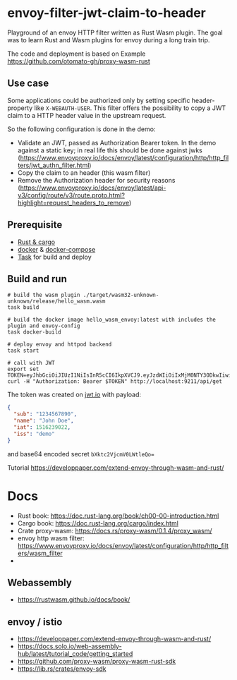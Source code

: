 # envoy-filter-jwt-claim-to-header

Playground of an envoy HTTP filter written as Rust Wasm plugin. The goal was to learn Rust and 
Wasm plugins for envoy during a long train trip.

The code and deployment is based on Example https://github.com/otomato-gh/proxy-wasm-rust

## Use case

Some applications could be authorized only by setting specific header-property like `X-WEBAUTH-USER`. 
This filter offers the possibility to copy a JWT claim to a HTTP header value in the upstream request.

So the following configuration is done in the demo:
* Validate an JWT, passed as Authorization Bearer token. In the demo against a static key; 
  in real life this should be done against jwks (https://www.envoyproxy.io/docs/envoy/latest/configuration/http/http_filters/jwt_authn_filter.html)
* Copy the claim to an header (this wasm filter)
* Remove the Authorization header for security reasons (https://www.envoyproxy.io/docs/envoy/latest/api-v3/config/route/v3/route.proto.html?highlight=request_headers_to_remove)

## Prerequisite

* [Rust & cargo](https://www.rust-lang.org/tools/install) 
* [docker](https://docs.docker.com/engine/install/ubuntu/) & [docker-compose](https://docs.docker.com/compose/install/)
* [Task](https://taskfile.dev) for build and deploy

## Build and run

```shell
# build the wasm plugin ./target/wasm32-unknown-unknown/release/hello_wasm.wasm
task build

# build the docker image hello_wasm_envoy:latest with includes the plugin and envoy-config
task docker-build

# deploy envoy and httpod backend
task start

# call with JWT
export set TOKEN=eyJhbGciOiJIUzI1NiIsInR5cCI6IkpXVCJ9.eyJzdWIiOiIxMjM0NTY3ODkwIiwibmFtZSI6IkpvaG4gRG9lIiwiaWF0IjoxNTE2MjM5MDIyLCJpc3MiOiJkZW1vIn0.BnBTjKUMizZyzaRXUR0epc9fjYyFSjErvY2bw64OKLA
curl -H "Authorization: Bearer $TOKEN" http://localhost:9211/api/get
```

The token was created on [jwt.io](https://jwt.io/#debugger-io?token=eyJhbGciOiJIUzI1NiIsInR5cCI6IkpXVCJ9.eyJzdWIiOiIxMjM0NTY3ODkwIiwibmFtZSI6IkpvaG4gRG9lIiwiaWF0IjoxNTE2MjM5MDIyLCJpc3MiOiJkZW1vIn0.BnBTjKUMizZyzaRXUR0epc9fjYyFSjErvY2bw64OKLA)
with payload:
```json
{
  "sub": "1234567890",
  "name": "John Doe",
  "iat": 1516239022,
  "iss": "demo"
}

```
and base64 encoded secret `bXktc2VjcmV0LWtleQo=`

Tutorial https://developpaper.com/extend-envoy-through-wasm-and-rust/

# Docs
* Rust book: https://doc.rust-lang.org/book/ch00-00-introduction.html
* Cargo book: https://doc.rust-lang.org/cargo/index.html
* Crate proxy-wasm: https://docs.rs/proxy-wasm/0.1.4/proxy_wasm/
* envoy http wasm filter: https://www.envoyproxy.io/docs/envoy/latest/configuration/http/http_filters/wasm_filter
* 

## Webassembly
* https://rustwasm.github.io/docs/book/

## envoy / istio

* https://developpaper.com/extend-envoy-through-wasm-and-rust/
* https://docs.solo.io/web-assembly-hub/latest/tutorial_code/getting_started
* https://github.com/proxy-wasm/proxy-wasm-rust-sdk
* https://lib.rs/crates/envoy-sdk